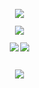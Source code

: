 <p align="center"><a><img src="https://cdn.discordapp.com/attachments/495678363763998740/780826842855768104/profilegithub.png"></a></p>
<p align="center"><a><img src="https://cdn.discordapp.com/attachments/495678363763998740/780833637264130058/rerz-4.png"></a></p>

<p align="center">
<a href="https://github.com/Zilnix"><img src="https://github-readme-stats.vercel.app/api?username=Zilnix&show_icons=true&bg_color=111111&text_color=999&icon_color=ff3f34&title_color=ff3f34"></a>
<a href="https://github.com/Zilnix?tab=repositories"><img src="https://github-readme-stats.vercel.app/api/wakatime?username=Mawco&show_icons=true&bg_color=111111&text_color=999&icon_color=ff3f34&title_color=ff3f34"></a>
</p>

<h2></h2>
<p align="center">
<a href="https://github.com/Zilnix"><img src="https://komarev.com/ghpvc/?username=Zilnix&color=red&label=Profile%20Views&logo=Github&style=flat-square"></a>
</p>
<h2></h2>
